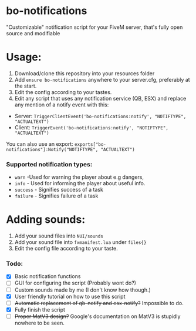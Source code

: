 # **bo-notifications**
"Customizable" notification script for your FiveM server, that's fully open source and modifiable

# Usage:

1. Download/clone this repository into your resources folder
2. Add `ensure bo-notifications` anywhere to your server.cfg, preferably at the start.
3. Edit the config according to your tastes.
4. Edit any script that uses any notification service (QB, ESX) and replace any mention of a notify event with this:

- Server: `TriggerClientEvent('bo-notifications:notify', "NOTIFTYPE", "ACTUALTEXT")`
- Client: `TriggerEvent('bo-notifications:notify', "NOTIFTYPE", "ACTUALTEXT")`

You can also use an export:
`exports["bo-notifications"]:Notify("NOTIFTYPE", "ACTUALTEXT")`

### Supported notification types:
- `warn` -Used for warning the player about e.g dangers, 
- `info` - Used for informing the player about useful info.
- `success` - Signifies success of a task
- `failure` - Signifies failure of a task


# Adding sounds:
1. Add your sound files into `NUI/sounds`
2. Add your sound file into `fxmanifest.lua` under `files{}`
3. Edit the config file according to your taste.


### Todo:

- [x] Basic notification functions
- [ ] GUI for configuring the script (Probably wont do?)
- [ ] Custom sounds made by me (I don't know how though.)
- [x] User friendly tutorial on how to use this script
- [ ] ~~Automatic replacement of qb-notify and esx-notify?~~ Impossible to do.
- [x] Fully finish the script
- [ ] ~~Proper MatV3 design?~~ Google's documentation on MatV3 is stupidly nowhere to be seen.
